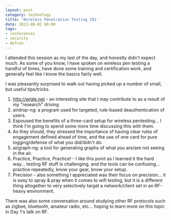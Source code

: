 ```yaml
---
layout: post
category: technology
title: 'Wireless Penetration Testing 101'
date: 2013-08-02 00:00
tags:
- conferences
- security
- defcon
---
```

I attended this session as my last of the day, and honestly didn't expect much. As some of you know, I have spoken on
wireless pen testing a handful of times, have done some training and certification work, and generally feel like I
know the basics fairly well.

I was pleasantly surprised to walk out having picked up a number of small, but useful tips/tricks.

1. <http://wigle.net> - an interesting site that I may contribute to as a result of my "research" driving
2. airdrop-ng: a program used for targeted, rule-based deauthentication of users.
3. Espoused the benefits of a three-card setup for wireless pentesting... I think I'm going to spend some more time
discussing this with them.
4. As they should, they stressed the importance of having clear rules of engagement defined ahead of time, and the use
of one card for pure logging/defense of what you did/didn't do.
5. airgraph-ng: a tool for generating graphs of what you are/are not seeing in the air.
6. Practice, Practice, Practice! - I like this point as I learned it the hard way... testing RF stuff is challenging,
and the tools can be confusing... practice repeatedly, know your gear, know your setup.
7. Precision - also something I appreciated was their focus on precision... it is easy to spray & pray when it comes to
wifi testing, but it is a different thing altogether to very selectively target a network/client set in an RF-heavy
environment.

There was also some conversation around studying other RF protocols such as zigbee, bluetooth, amateur radio, etc...
hoping to learn more on this topic in Day 1's talk on RF.

